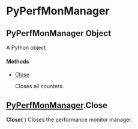 # PyPerfMonManager

## PyPerfMonManager Object

A Python object

#### Methods


  - [Close](PyPerfMonManager.md#pyperfmonmanagerclose)

    Closes all counters.&nbsp;

## [PyPerfMonManager](#pyperfmonmanager).Close

 __Close(__ )
Closes the performance monitor manager.